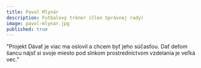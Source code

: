 ```yaml
---
title: Pavol Mlynár
description: Futbalový tréner (člen Správnej rady)
image: pavol-mlynar.jpg
published: true
---
```

"Projekt Dávať je viac ma oslovil a chcem byť jeho súčasťou. Dať deťom šancu nájsť si svoje miesto pod slnkom prostredníctvom vzdelania je veľká vec."

